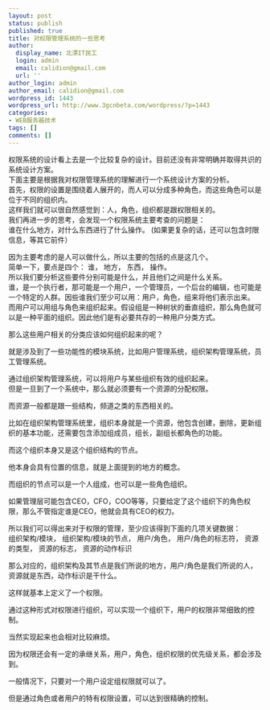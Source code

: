 ```yaml
---
layout: post
status: publish
published: true
title: 对权限管理系统的一些思考
author:
  display_name: 北漂IT民工
  login: admin
  email: calidion@gmail.com
  url: ''
author_login: admin
author_email: calidion@gmail.com
wordpress_id: 1443
wordpress_url: http://www.3gcnbeta.com/wordpress/?p=1443
categories:
- WEB服务器技术
tags: []
comments: []
---
```

<p>权限系统的设计看上去是一个比较复杂的设计。目前还没有非常明确并取得共识的系统设计方案。<br />
下面主要是根据我对权限管理系统的理解进行一个系统设计方案的分析。<br />
首先，权限的设置是围绕着人展开的，而人可以分成多种角色，而这些角色可以是位于不同的组织内。<br />
这样我们就可以很自然感觉到：人，角色，组织都是跟权限相关的。<br />
我们再进一步的思考，会发现一个权限系统主要考查的问题是：<br />
谁在什么地方，对什么东西进行了什么操作。 (如果更复杂的话，还可以包含时限信息，等其它前件）</p>
<p>因为主要考虑的是人可以做什么，所以主要的包括的点是这几个。<br />
简单一下，要点是四个： 谁， 地方， 东西， 操作。<br />
所以我们要分析这些要件分别可能是什么，并且他们之间是什么关系。<br />
谁，是一个执行者，那可能是一个用户，一个管理员，一个后台的编辑，也可能是一个特定的人群。因些谁我们至少可以用：用户，角色，组来将他们表示出来。<br />
而用户可以用组与角色来组织起来。假设组是一种树状的垂直组织，那么角色就可以是一种平面的组织。因此他们是有必要共存的一种用户分类方式。</p>
<p>那么这些用户相关的分类应该如何组织起来的呢？</p>
<p>就是涉及到了一些功能性的模块系统，比如用户管理系统，组织架构管理系统，员工管理系统。</p>
<p>通过组织架构管理系统，可以将用户与某些组织有效的组织起来。<br />
但是一旦到了一个系统中，那么就必须要有一个资源的分配权限。</p>
<p>而资源一般都是跟一些结构，频道之类的东西相关的。</p>
<p>比如在组织架构管理系统里，组织本身就是一个资源，他包含创建，删除，更新组织的基本功能，还需要包含添加组成员，组长，副组长都角色的功能。</p>
<p>而这个组织本身又是这个组织结构的节点。</p>
<p>他本身会具有位置的信息，就是上面提到的地方的概念。</p>
<p>而组织的节点可以是一个人组成，也可以是一些角色组织。</p>
<p>如果管理层可能包含CEO，CFO，COO等等，只要给定了这个组织下的角色权限，那么不管指定谁是CEO，他就会具有CEO的权力。</p>
<p>所以我们可以得出来对于权限的管理，至少应该得到下面的几项关键数据：<br />
组织架构/模块， 组织架构/模块的节点， 用户/角色， 用户/角色的标志符， 资源的类型， 资源的标志， 资源的动作标识</p>
<p>那么对应的，组织架构及其节点是我们所说的地方，用户/角色是我们所说的人，资源就是东西，动作标识是干什么。</p>
<p>这样就基本上定义了一个权限。</p>
<p>通过这种形式对权限进行组织，可以实现一个组织下，用户的权限非常细致的控制。</p>
<p>当然实现起来也会相对比较麻烦。</p>
<p>因为权限还会有一定的承继关系，用户，角色，组织权限的优先级关系，都会涉及到。</p>
<p>一般情况下，只要对一个用户设定组权限就可以了。</p>
<p>但是通过角色或者用户的特有权限设置，可以达到很精确的控制。</p>

